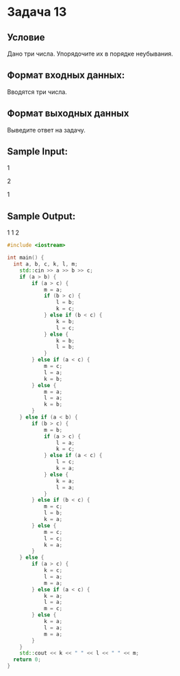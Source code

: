 # Задача 13

## Условие

Дано три числа. Упорядочите их в порядке неубывания. 

## Формат входных данных:

Вводятся три числа. 

## Формат выходных данных

Выведите ответ на задачу. 

## Sample Input:

1

2

1

## Sample Output:

1 1 2

``` cpp
#include <iostream>

int main() {
  int a, b, c, k, l, m; 
    std::cin >> a >> b >> c;
    if (a > b) {
        if (a > c) {
            m = a;
            if (b > c) {
                l = b;
                k = c;
            } else if (b < c) {
                k = b;
                l = c;
            } else {
                k = b;
                l = b;
            }
        } else if (a < c) {
            m = c;
            l = a;
            k = b;
        } else {
            m = a;
            l = a;
            k = b;
        }
    } else if (a < b) {
        if (b > c) {
            m = b;
            if (a > c) {
                l = a;
                k = c;
            } else if (a < c) {
                l = c;
                k = a;
            } else {
                k = a;
                l = a;
            }
        } else if (b < c) {
            m = c;
            l = b;
            k = a;
        } else {
            m = c;
            l = c;
            k = a;
        }
    } else {
        if (a > c) {
            k = c;
            l = a;
            m = a;
        } else if (a < c) {
            k = a;
            l = a;
            m = c;
        } else {
            k = a;
            l = a;
            m = a;
        }
    }
    std::cout << k << " " << l << " " << m;
  return 0;
}
```
